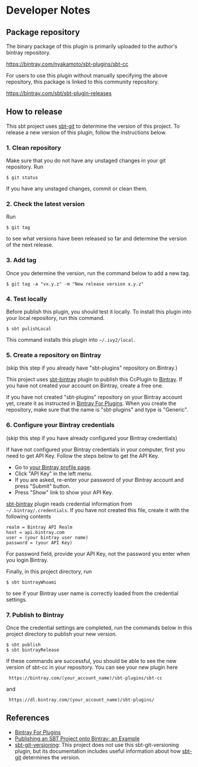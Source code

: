 # Developer Notes

## Package repository

The binary package of this plugin is primarily uploaded to the author's bintray
repository.
 
https://bintray.com/nyakamoto/sbt-plugins/sbt-cc

For users to use this plugin without manually specifying the above repository,
this package is linked to this community repository.

https://bintray.com/sbt/sbt-plugin-releases

## How to release

This sbt project uses [sbt-git](https://github.com/sbt/sbt-git) to determine the version of this project.
To release a new version of this plugin, follow the instructions below.

### 1. Clean repository

Make sure that you do not have any unstaged changes in your git repository. Run

    $ git status

If you have any unstaged changes, commit or clean them.

### 2. Check the latest version

Run

    $ git tag
    
to see what versions have been released so far and determine the version of the
next release.

### 3. Add tag

Once you determine the version, run the command below to add a new tag.

    $ git tag -a "vx.y.z" -m "New release version x.y.z"

### 4. Test locally

Before publish this plugin, you should test it locally. To install this plugin 
into your local repository, run this command.

    $ sbt pulishLocal
    
This command installs this plugin into `~/.ivy2/local`.

### 5. Create a repository on Bintray

(skip this step if you already have "sbt-plugins" repository on Bintray.)

This project uses [sbt-bintray](https://github.com/sbt/sbt-bintray) plugin to publish
this CcPlugin to [Bintray](https://bintray.com/). If you have not created your account
on Bintray, create a free one.

If you have not created "sbt-plugins" repository on your Bintray account yet, create it
as instructed in 
[Bintray For Plugins](https://www.scala-sbt.org/1.x/docs/Bintray-For-Plugins.html).
When you create the repository, make sure that the name is "sbt-plugins" and type is
"Generic".

### 6. Configure your Bintray credentials

(skip this step if you have already configured your Bintray credentials)

If have not configured your Bintray credentials in your computer, first you need
to get API Key. Follow the steps below to get the API Key.  

* Go to [your Bintray profile page](https://bintray.com/profile/edit).
* Click "API Key" in the left menu.
* If you are asked, re-enter your password of your Bintray account and press "Submit" button.
* Press "Show" link to show your API Key.
    
[sbt-bintray](https://github.com/sbt/sbt-bintray) plugin reads credential information
from `~/.bintray/.credentials`. If you have not created this file, create it with 
the following contents

    realm = Bintray API Realm
    host = api.bintray.com
    user = (your bintray user name)
    password = (your API Key)
    
For password field, provide your API Key, not the password you enter when you login Bintray.

Finally, in this project directory, run
   
    $ sbt bintrayWhoami
    
to see if your Bintray user name is correctly loaded from the credential settings.

### 7. Publish to Bintray

Once the credential settings are completed, run the commands below in this project
directory to publish your new version.

    $ sbt publish
    $ sbt bintrayRelease
    
If these commands are successful, you should be able to see the new version of sbt-cc
in your repository. You can see your new plugin here

     https://bintray.com/(your_account_name)/sbt-plugins/sbt-cc
    
and

     https://dl.bintray.com/(your_account_name)/sbt-plugins/
   
## References

* [Bintray For Plugins](https://www.scala-sbt.org/1.x/docs/Bintray-For-Plugins.html)
* [Publishing an SBT Project onto Bintray: an Example](http://queirozf.com/entries/publishing-an-sbt-project-onto-bintray-an-example)
* [sbt-git-versioning](https://github.com/rallyhealth/sbt-git-versioning): This project does not use this sbt-git-versioning plugin, but its documentation includes useful information about how [sbt-git](https://github.com/sbt/sbt-git) determines the version.
